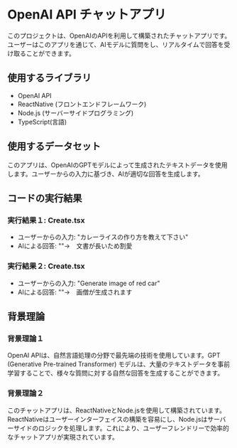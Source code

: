 # OpenAI API チャットアプリ

このプロジェクトは、OpenAIのAPIを利用して構築されたチャットアプリです。ユーザーはこのアプリを通じて、AIモデルに質問をし、リアルタイムで回答を受け取ることができます。

## 使用するライブラリ

- OpenAI API
- ReactNative (フロントエンドフレームワーク)
- Node.js (サーバーサイドプログラミング)
- TypeScript(言語)

## 使用するデータセット

このアプリは、OpenAIのGPTモデルによって生成されたテキストデータを使用します。ユーザーからの入力に基づき、AIが適切な回答を生成します。

## コードの実行結果

### 実行結果１: Create.tsx

- ユーザーからの入力: "カレーライスの作り方を教えて下さい"
- AIによる回答: ""→　文書が長いため割愛

### 実行結果２: Create.tsx

- ユーザーからの入力: "Generate image of red car"
- AIによる回答: ""→　画僧が生成されます

## 背景理論

### 背景理論１

OpenAI APIは、自然言語処理の分野で最先端の技術を使用しています。GPT (Generative Pre-trained Transformer) モデルは、大量のテキストデータを事前学習することで、様々な質問に対する自然な回答を生成することができます。

### 背景理論２

このチャットアプリは、ReactNativeとNode.jsを使用して構築されています。ReactNativeはユーザーインターフェイスの構築を容易にし、Node.jsはサーバーサイドのロジックを処理します。これにより、ユーザーフレンドリーで効率的なチャットアプリが実現されています。

